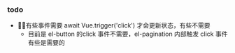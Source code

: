 ### todo
* 有些事件需要 await Vue.trigger('click') 才会更新状态，有些不需要
  * 目前是 el-button 的click 事件不需要，el-pagination 内部触发 click 事件有些是需要的